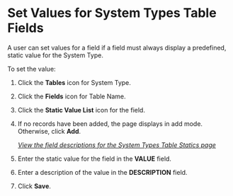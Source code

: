 # Set Values for System Types Table Fields

A user can set values for a field if a field must always display a
predefined, static value for the System Type.

To set the value:

1.  Click the **Tables** icon for System Type.

2.  Click the **Fields** icon for Table Name.

3.  Click the **Static Value List** icon for the field.

4.  If no records have been added, the page displays in add mode.
    Otherwise, click **Add**.
    
    *[View the field descriptions for the System Types Table Statics
    page](../Page_Desc/System_Types_Table_Statics.htm)*

5.  Enter the static value for the field in the **VALUE** field.

6.  Enter a description of the value in the **DESCRIPTION** field.

7.  Click **Save**.

